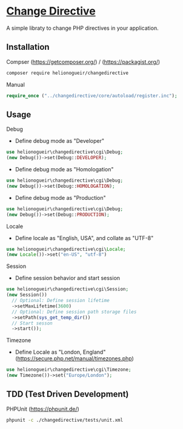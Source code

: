 # [Change Directive](https://github.com/helionogueir/changedirective)

A simple libraty to change PHP directives in your application.

## Installation

Compser (https://getcomposer.org/) / (https://packagist.org/)
```sh
composer require helionogueir/changedirective
```
Manual
```php
require_once ("../changedirective/core/autoload/register.inc");
```
## Usage

Debug

- Define debug mode as "Developer"
```php
use helionogueir\changedirective\cgi\Debug;
(new Debug())->set(Debug::DEVELOPER);
```

- Define debug mode as "Homologation"
```php
use helionogueir\changedirective\cgi\Debug;
(new Debug())->set(Debug::HOMOLOGATION);
```

- Define debug mode as "Production"
```php
use helionogueir\changedirective\cgi\Debug;
(new Debug())->set(Debug::PRODUCTION);
```

Locale

- Define locale as "English, USA", and collate as "UTF-8"
```php
use helionogueir\changedirective\cgi\Locale;
(new Locale())->set("en-US", "utf-8")
```

Session

- Define session behavior and start session
```php
use helionogueir\changedirective\cgi\Session;
(new Session())
  // Optional: Define session lifetime
  ->setMaxLifetime(3600)
  // Optional: Define session path storage files
  ->setPath(sys_get_temp_dir())
  // Start sesson
  ->start());
```

Timezone

- Define Locale as "London, England" (https://secure.php.net/manual/timezones.php)
```php
use helionogueir\changedirective\cgi\Timezone;
(new Timezone())->set("Europe/London");
```

## TDD (Test Driven Development)

PHPUnit (https://phpunit.de/)
```sh
phpunit -c ./changedirective/tests/unit.xml
```
